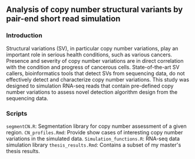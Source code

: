 ## Analysis of copy number structural variants by pair-end short read simulation

### Introduction
Structural variations (SV), in particular copy number variations, play an important role in serious health conditions, such as various cancers. Presence and severity of copy number variations are in direct correlation with the condition and progress of cancerous cells. State-of-the-art SV callers, bioinformatics tools that detect SVs from sequencing data, do not effectively detect and characterize copy number variations. This study was designed to simulation RNA-seq reads that contain pre-defined copy number variations to assess novel detection algorithm design from the sequencing data.

### Scripts
`segmentCN.R`: Segmentation library for copy number assessment of a given region.
`CN_profiles.Rmd`: Provide show cases of interesting copy number variations in the simulated data.
`Simulation_functions.R`: RNA-seq data simulation library
`thesis_results.Rmd`: Contains a subset of my master's thesis results.
